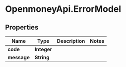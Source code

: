 # OpenmoneyApi.ErrorModel

## Properties
Name | Type | Description | Notes
------------ | ------------- | ------------- | -------------
**code** | **Integer** |  | 
**message** | **String** |  | 


